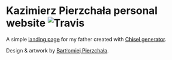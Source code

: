 # Kazimierz Pierzchała personal website ![Travis](https://img.shields.io/travis/thymikee/kp-website.svg)

A simple [landing page](http://ubezpieczenia-kolbuszowa.pl/) for my father created with [Chisel generator](https://github.com/xfiveco/generator-chisel).

Design & artwork by [Bartłomiej Pierzchała](behance.net/pierzchala).
